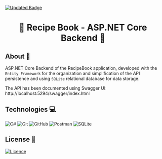 [![Updated Badge](https://badges.pufler.dev/updated/MateusFS99/RecipeBook-ASP.NET)](https://github.com/MateusFS99/RecipeBook-ASP.NET/commits/main)

<h1 align="center">📖 Recipe Book - ASP.NET Core Backend 📖</h1>

## About 🎯

ASP.NET Core Backend of the RecipeBook application, developed with the ``Entity Framework`` for the organization and simplification of the API persistence and using ``SQLite`` relational database for data storage.

The API has been documented using Swagger UI: http://localhost:5294/swagger/index.html

## Technologies 💻

![C#](https://img.shields.io/badge/csharp-%23F05033.svg?style=for-the-badge&logo=csharp&logoColor=white)
![Git](https://img.shields.io/badge/git-%23F05033.svg?style=for-the-badge&logo=git&logoColor=white)
![GitHub](https://img.shields.io/badge/github-%23121011.svg?style=for-the-badge&logo=github&logoColor=white)
![Postman](https://img.shields.io/badge/postman-FF6C37?style=for-the-badge&logo=postman&logoColor=white)
![SQLite](https://img.shields.io/badge/sqlite-%23316192.svg?style=for-the-badge&logo=sqlite&logoColor=white)

## License 📝

[![Licence](https://img.shields.io/github/license/Ileriayo/markdown-badges?style=for-the-badge)](./LICENSE)
